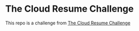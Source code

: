 # The Cloud Resume Challenge
This repo is a challenge from [The Cloud Resume Challenge](https://cloudresumechallenge.dev/)
